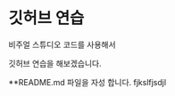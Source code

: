  
 
 
 
 
 
 
 # 깃허브 연습

 비주얼 스튜디오 코드를 사용해서 

 깃허브 연습을 해보겠습니다. 

 **README.md 파일을 자성 합니다. 
 fjkslfjsdjl
 